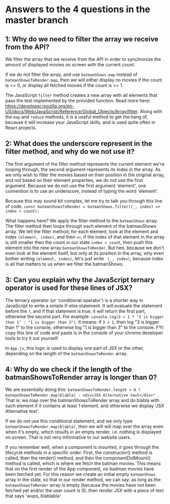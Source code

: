 # Answers to the 4 questions in the master branch

## 1: Why do we need to filter the array we receive from the API?

We filter the array that we receive from the API in order to synchronize the amount of displayed movies on screen with the current count.

If we do not filter the array, and use `batmanShows.map` instead of `batmanShowsToRender.map`, then we will either display no movies if the count is <= 0, or display all fetched movies if the count is >= 1.

The JavaScript `filter` method creates a new array with all elements that pass the test implemented by the provided function. Read more here: https://developer.mozilla.org/en-US/docs/Web/JavaScript/Reference/Global_Objects/Array/filter. Along with the `map` and `reduce` methods, it is a useful method to get the hang of, because it will increase your JavaScript skills, and is used quite often in React projects.

## 2: What does the underscore represent in the filter method, and why do we not use it?

The first argument of the filter method represents the current element we're looping through, the second argument represents its index in the array. As we only wish to filter the movies based on their position in the original array, and not based on their element properties, we do not use the first argument. Because we do not use the first argument 'element', one convention is to use an underscore, instead of typing the word 'element'.

Because this may sound bit complex, let me try to talk you through this line of code.
`const batmanShowsToRender = batmanShows.filter((_, index) => index < count);`

What happens here? We apply the filter method to the `batmanShows` array. The filter method then loops through each element of the batmanShows array. We tell the filter method, for each element, look at the element and index `(element, index)`, and then `=>`, if the index of that element in the array is still smaller then the count in our state `index < count`, then push this element into the new array `batmanShowsToRender`. But hee, because we don't even look at the element itself, but only at its position in the array, why even bother writing `(element, index)`, let's just write ` (_, index)`, because index is all that matters to us when we filter the batmanShows.

## 3: Can you explain why the JavaScript ternary operator is used for these lines of JSX?

The ternary operator (or 'conditional operator') is a shorter way in JavaScript to write a simple if-else statement. It will evaluate the statement before the `?`, and if that statement is true, it will return the first part, otherwise the second part. For example: `console.log(3 > 1 ? "3 is bigger than 1" : "1 is bigger than 3")`. It means: if `3 > 1`, then log "3 is bigger than 1" to the console, otherwise log "1 is bigger than 3" to the console. FYI: copy this line of code and paste is in the console of your chrome developer tools to try it out yourself.

In `App.js`, this logic is used to display one part of JSX or the other, depending on the length of the `batmanShowsToRender` array.

## 4: Why do we check if the length of the batmanShowsToRender array is longer than 0?

We are essentially doing this:
`batmanShowsToRender.length > 0 ? batmanShowsToRender.map(blabla) : <div>JSX Alternative text</div>" `. That is: we map over the batmanShowsToRender array and do blabla with each element if it contains at least 1 element, and otherwise we display 'JSX Alternative text'.

If we do not use this conditional statement, and we only type `batmanShowsToRender.map(blabla)`, then we will will map over the array even when it's empty, which results in an empty render, i.e. nothing is displayed on screen. That is not very informative to our website users.

If you remember well, when a component is mounted, it goes through the lifecycle methods in a specific order. First, the constructor() method is called, then the render() method, and thén the componentDidMount() method is called, which is where we fetch the batman movies. This means that on the first render of the App component, no badman movies have been fetched yet. For this reason we create an initial empty `batmanShows` array in the state, so that in our render method, we can say: as long as the `batmanShowsToRender` array is empty (because the movies have not been fetched yet and/or the user count is 0), then render JSX with a piece of text that says 'wups, blablabla'.
